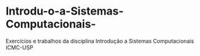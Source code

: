 # Introdu-o-a-Sistemas-Computacionais-
Exercícios e trabalhos da disciplina Introdução a Sistemas Computacionais ICMC-USP
